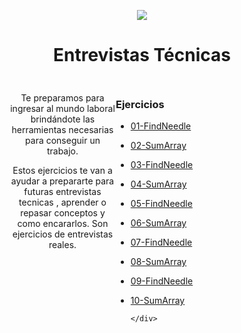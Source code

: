<p align='center'>
        <img src='https://static.wixstatic.com/media/85087f_0d84cbeaeb824fca8f7ff18d7c9eaafd~mv2.png/v1/fill/w_160,h_30,al_c,q_85,usm_0.66_1.00_0.01/Logo_completo_Color_1PNG.webp' </img>
</p>

<h1 align='center'>Entrevistas Técnicas</h1>

<div align='center' style="display:grid ;justify-content: space-evenly; grid-template-columns: 200px 800px ; padding:10px">
    <div style="margin-left:30px">
        <p>Te preparamos para ingresar al mundo laboral brindándote las herramientas necesarias para conseguir un trabajo.</p>
        <p>Estos ejercicios te van a ayudar a prepararte para futuras entrevistas tecnicas , aprender o repasar conceptos y como encararlos. Son ejercicios de entrevistas reales.</p>
    </div>
    <div align='left' style= "border-right: 1px solid currentColor;">
        <h3>Ejercicios</h3>

- [01-FindNeedle](https://github.com/soyHenry/Entrevistas-Tecnicas/tree/master/Ejercicios/01-FindNeedle/)
- [02-SumArray](/Ejercicios/01-FindNeedle/)
- [03-FindNeedle](https://github.com/soyHenry/Entrevistas-Tecnicas/tree/master/Ejercicios/01-FindNeedle/)
- [04-SumArray](/Entrevistas-Tecnicas/tree/master/Ejercicios/01-FindNeedle/)
- [05-FindNeedle](https://github.com/soyHenry/Entrevistas-Tecnicas/tree/master/Ejercicios/01-FindNeedle/)
- [06-SumArray](/Entrevistas-Tecnicas/tree/master/Ejercicios/01-FindNeedle/)
- [07-FindNeedle](https://github.com/soyHenry/Entrevistas-Tecnicas/tree/master/Ejercicios/01-FindNeedle/)
- [08-SumArray](/Entrevistas-Tecnicas/tree/master/Ejercicios/01-FindNeedle/)
- [09-FindNeedle](https://github.com/soyHenry/Entrevistas-Tecnicas/tree/master/Ejercicios/01-FindNeedle/)
- [10-SumArray](/Entrevistas-Tecnicas/tree/master/Ejercicios/01-FindNeedle/)

      </div>

</div>
